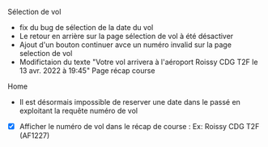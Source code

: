 Sélection de vol
- fix du bug de sélection de la date du vol
- Le retour en arrière sur la page sélection de vol à été désactiver
- Ajout d'un bouton continuer avce un numéro invalid sur la page selection de vol
- Modifictaion du texte "Votre vol arrivera à l'aéroport Roissy CDG T2F le 13 avr. 2022 à 19:45"
Page récap course

Home
- Il est désormais impossible de reserver une date dans le passé en exploitant la requête numéro de vol
* [X] Afficher le numéro de vol dans le récap de course : Ex: Roissy CDG T2F (AF1227)
